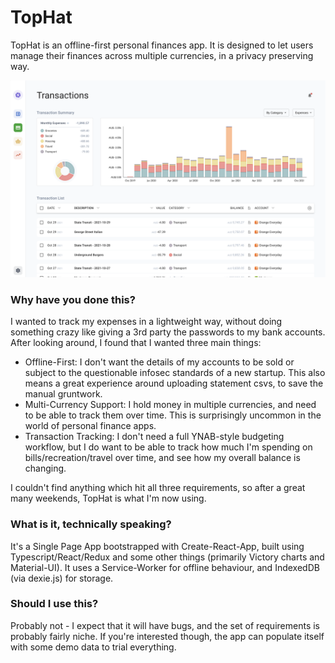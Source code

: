 # TopHat

TopHat is an offline-first personal finances app. It is designed to let users manage their finances across multiple currencies, in a privacy preserving way.


![Transactions View](screenshot.png)

### Why have you done this?

I wanted to track my expenses in a lightweight way, without doing something crazy like giving a 3rd party the passwords to my bank accounts. After looking around, I found that I wanted three main things:
- Offline-First: I don't want the details of my accounts to be sold or subject to the questionable infosec standards of a new startup. This also means a great experience around uploading statement csvs, to save the manual gruntwork.
- Multi-Currency Support: I hold money in multiple currencies, and need to be able to track them over time. This is surprisingly uncommon in the world of personal finance apps.
- Transaction Tracking: I don't need a full YNAB-style budgeting workflow, but I do want to be able to track how much I'm spending on bills/recreation/travel over time, and see how my overall balance is changing.

I couldn't find anything which hit all three requirements, so after a great many weekends, TopHat is what I'm now using.

### What is it, technically speaking?

It's a Single Page App bootstrapped with Create-React-App, built using Typescript/React/Redux and some other things (primarily Victory charts and Material-UI). It uses a Service-Worker for offline behaviour, and IndexedDB (via dexie.js) for storage. 

### Should I use this?

Probably not - I expect that it will have bugs, and the set of requirements is probably fairly niche. If you're interested though, the app can populate itself with some demo data to trial everything.
